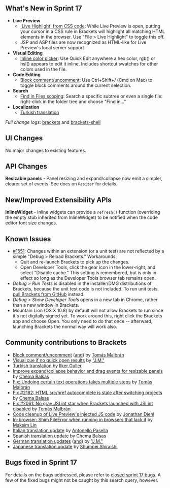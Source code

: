 What's New in Sprint 17
-----------------------
* **Live Preview**
    * ['Live Highlight' from CSS code](https://trello.com/card/3-live-development-highlight-html-elements-in-browser-from-css/4f90a6d98f77505d7940ce88/285): While Live Preview is open, putting your cursor in a CSS rule in Brackets will highlight all matching HTML elements in the browser. Use "File > Live Highlight" to toggle this off.
    * JSP and ASP files are now recognized as HTML-like for Live Preview's local server support
* **Visual Editing**
    * [Inline color picker](https://trello.com/card/3-color-selector/4f90a6d98f77505d7940ce88/662): Use Quick Edit anywhere a hex color, rgb() or hsl() appears to edit it inline. Includes shortcut swatches for  other colors used in the file.
* **Code Editing**
    * [Block comment/uncomment](https://github.com/adobe/brackets/pull/2080): Use Ctrl+Shift+/ (Cmd on Mac) to toggle block comments around the current selection.
* **Search**
    * [Find in Files scoping](https://github.com/adobe/brackets/pull/2084): Search a specific subtree or even a single file: right-click in the folder tree and choose "Find in..."
* **Localization**
    * [Turkish translation](https://github.com/adobe/brackets/pull/2127)


_Full change logs:_ [brackets](https://github.com/adobe/brackets/compare/sprint-16...sprint-17#commits_bucket) and [brackets-shell](https://github.com/adobe/brackets-shell/compare/sprint-16...sprint-17#commits_bucket)


UI Changes
----------
No major changes to existing features.

API Changes
-----------
**Resizable panels** - Panel resizing and expand/collapse now emit a simpler, clearer set of events. See docs on `Resizer` for details.

New/Improved Extensibility APIs
-------------------------------
**InlineWidget** - Inline widgets can provide a `refresh()` function (overriding the empty stub inherited from InlineWidget) to be notified when the code editor font size changes.

Known Issues
------------
* [#1551](https://github.com/adobe/brackets/issues/1551): Changes within an extension (or a unit test) are not reflected by a simple "Debug > Reload Brackets." Workarounds:
    * Quit and re-launch Brackets to pick up the changes.
    * Open Developer Tools, click the gear icon in the lower-right, and select "Disable cache." This setting is remembered, but is only in effect so long as the Developer Tools browser tab remains open.
* _Debug > Run Tests_ is disabled in the installer/DMG distributions of Brackets, because the unit test code is not included. To run unit tests, [pull Brackets from GitHub](https://github.com/adobe/brackets/wiki/How-to-Hack-on-Brackets#wiki-getcode) instead.
* _Debug > Show Developer Tools_ opens in a new tab in Chrome, rather than a new window in Brackets.
* Mountain Lion (OS X 10.8) by default will not allow Brackets to run since it's not digitally signed yet.  To work around this, right click the Brackets app and choose Open.  You only need to do that once -- afterward, launching Brackets the normal way will work also.


Community contributions to Brackets
-----------------------------------
* [Block comment/uncomment](https://github.com/adobe/brackets/pull/2080) ([and](https://github.com/adobe/brackets/pull/2148)) by [Tomás Malbrán](https://github.com/TomMalbran)
* [Visual cue if no quick open results](https://github.com/adobe/brackets/pull/2101) by ["J.M."](https://github.com/mynetx)
* [Turkish translation](https://github.com/adobe/brackets/pull/2127) by [Ilker Guller](https://github.com/Sly777)
* [Improve expand/collapse behavior and drag events for resizable panels](https://github.com/adobe/brackets/pull/2092) by [Chema Balsas](https://github.com/jbalsas)
* [Fix: Undoing certain text operations takes multiple steps](https://github.com/adobe/brackets/pull/2132) by [Tomás Malbrán](https://github.com/TomMalbran)
* [Fix #2182: HTML src/href autocomplete is stale after switching projects](https://github.com/adobe/brackets/pull/2197) by [Chema Balsas](https://github.com/jbalsas)
* [Fix #2061: No gray JSLint star when Brackets launched with JSLint disabled](https://github.com/adobe/brackets/pull/2099) by [Tomás Malbrán](https://github.com/TomMalbran)
* [Code cleanup of Live Preview's injected JS code](https://github.com/adobe/brackets/pull/1529) by [Jonathan Diehl](https://github.com/jdiehl)
* [In-browser: Shim FileError when running in browsers that lack it](https://github.com/adobe/brackets/pull/2094) by [Maksim Lin](https://github.com/maks)
* [Italian translation update](https://github.com/adobe/brackets/pull/2090) by [Antonello Pasella](https://github.com/antonellopasella)
* [Spanish translation update](https://github.com/adobe/brackets/pull/2111) by [Chema Balsas](https://github.com/jbalsas)
* [German translation updates](https://github.com/adobe/brackets/pull/2001) ([and](https://github.com/adobe/brackets/pull/2114)) by ["J.M."](https://github.com/mynetx)
* [Japanese translation update](https://github.com/adobe/brackets/pull/2135) by [Shumpei Shiraishi](https://github.com/shumpei)

Bugs fixed in Sprint 17
-----------------------
For details on the bugs addressed, please refer to [closed sprint 17 bugs](https://github.com/adobe/brackets/issues?labels=sprint+17&state=closed). A few of the fixed bugs might not be caught by this search query, however.